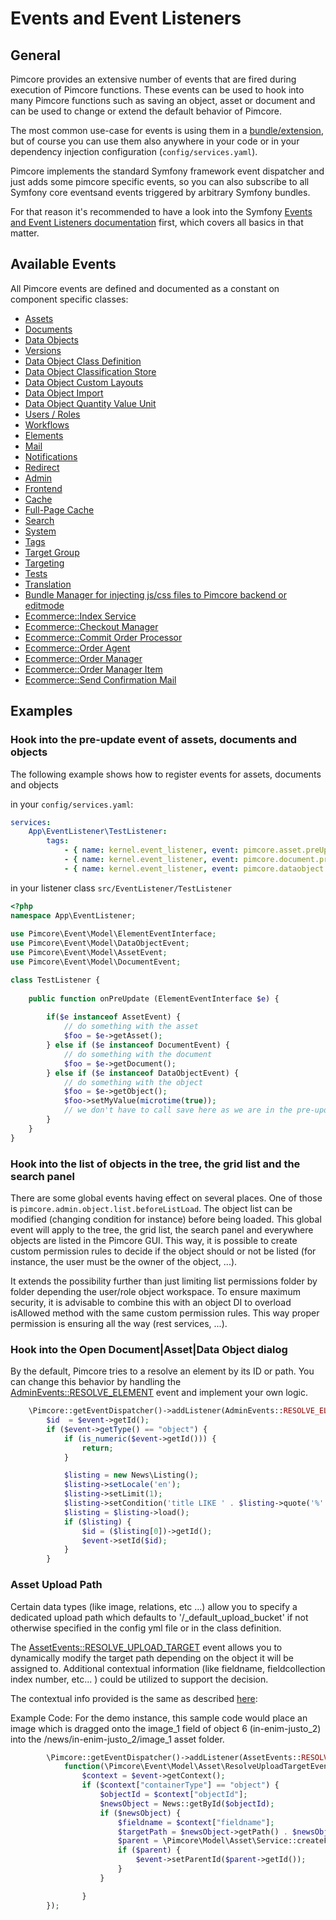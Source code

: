 # Events and Event Listeners

## General

Pimcore provides an extensive number of events that are fired during execution of Pimcore functions. These events can be 
used to hook into many Pimcore functions such as saving an object, asset or document and can be used to change or extend 
the default behavior of Pimcore.

The most common use-case for events is using them in a [bundle/extension](13_Bundle_Developers_Guide/06_Event_Listener_UI.md), but 
of course you can use them also anywhere in your code or in your dependency injection configuration (`config/services.yaml`). 

Pimcore implements the standard Symfony framework event dispatcher and just adds some pimcore specific events, 
so you can also subscribe to all Symfony core eventsand events triggered by arbitrary Symfony bundles. 

For that reason it's recommended to have a look into the Symfony [Events and Event Listeners documentation](https://symfony.com/doc/5.2/event_dispatcher.html)
first, which covers all basics in that matter. 

## Available Events

All Pimcore events are defined and documented as a constant on component specific classes: 
- [Assets](https://github.com/pimcore/pimcore/blob/10.5/lib/Event/AssetEvents.php)
- [Documents](https://github.com/pimcore/pimcore/blob/10.5/lib/Event/DocumentEvents.php)
- [Data Objects](https://github.com/pimcore/pimcore/blob/10.5/lib/Event/DataObjectEvents.php)
- [Versions](https://github.com/pimcore/pimcore/blob/10.5/lib/Event/VersionEvents.php)
- [Data Object Class Definition](https://github.com/pimcore/pimcore/blob/10.5/lib/Event/DataObjectClassDefinitionEvents.php)
- [Data Object Classification Store](https://github.com/pimcore/pimcore/blob/10.5/lib/Event/DataObjectClassificationStoreEvents.php)
- [Data Object Custom Layouts](https://github.com/pimcore/pimcore/blob/10.5/lib/Event/DataObjectCustomLayoutEvents.php)
- [Data Object Import](https://github.com/pimcore/pimcore/blob/10.x/lib/Event/DataObjectImportEvents.php)
- [Data Object Quantity Value Unit](https://github.com/pimcore/pimcore/blob/10.5/lib/Event/DataObjectQuantityValueEvents.php)
- [Users / Roles](https://github.com/pimcore/pimcore/blob/10.5/lib/Event/UserRoleEvents.php)
- [Workflows](https://github.com/pimcore/pimcore/blob/10.5/lib/Event/WorkflowEvents.php)
- [Elements](https://github.com/pimcore/pimcore/blob/10.5/lib/Event/ElementEvents.php)
- [Mail](https://github.com/pimcore/pimcore/blob/10.5/lib/Event/MailEvents.php)
- [Notifications](https://github.com/pimcore/pimcore/blob/10.5/lib/Event/NotificationEvents.php)
- [Redirect](https://github.com/pimcore/pimcore/blob/10.5/lib/Event/RedirectEvents.php)
- [Admin](https://github.com/pimcore/pimcore/blob/10.5/lib/Event/AdminEvents.php)
- [Frontend](https://github.com/pimcore/pimcore/blob/10.5/lib/Event/FrontendEvents.php)
- [Cache](https://github.com/pimcore/pimcore/blob/10.5/lib/Event/CoreCacheEvents.php)
- [Full-Page Cache](https://github.com/pimcore/pimcore/blob/10.5/lib/Event/FullPageCacheEvents.php)
- [Search](https://github.com/pimcore/pimcore/blob/10.5/lib/Event/SearchBackendEvents.php)
- [System](https://github.com/pimcore/pimcore/blob/10.5/lib/Event/SystemEvents.php)
- [Tags](https://github.com/pimcore/pimcore/blob/10.5/lib/Event/TagEvents.php)
- [Target Group](https://github.com/pimcore/pimcore/blob/10.5/lib/Event/TargetGroupEvents.php)
- [Targeting](https://github.com/pimcore/pimcore/blob/10.5/lib/Event/TargetingEvents.php)
- [Tests](https://github.com/pimcore/pimcore/blob/10.5/lib/Event/TestEvents.php)
- [Translation](https://github.com/pimcore/pimcore/blob/10.5/lib/Event/TranslationEvents.php)
- [Bundle Manager for injecting js/css files to Pimcore backend or editmode](https://github.com/pimcore/pimcore/blob/10.5/lib/Event/BundleManagerEvents.php)
- [Ecommerce::Index Service](https://github.com/pimcore/pimcore/blob/10.5/lib/Event/Ecommerce/IndexServiceEvents.php)
- [Ecommerce::Checkout Manager](https://github.com/pimcore/pimcore/blob/10.5/lib/Event/Ecommerce/CheckoutManagerEvents.php)
- [Ecommerce::Commit Order Processor](https://github.com/pimcore/pimcore/blob/10.5/lib/Event/Ecommerce/CommitOrderProcessorEvents.php)
- [Ecommerce::Order Agent](https://github.com/pimcore/pimcore/blob/10.5/lib/Event/Ecommerce/OrderAgentEvents.php)
- [Ecommerce::Order Manager](https://github.com/pimcore/pimcore/blob/10.5/lib/Event/Ecommerce/OrderManagerEvents.php)
- [Ecommerce::Order Manager Item](https://github.com/pimcore/pimcore/blob/10.x/lib/Event/Ecommerce/CheckoutManagerItemEvents.php)
- [Ecommerce::Send Confirmation Mail](https://github.com/pimcore/pimcore/blob/10.x/lib/Event/Ecommerce/SendConfirmationMailEvents.php)

## Examples

### Hook into the pre-update event of assets, documents and objects
The following example shows how to register events for assets, documents and objects 

in your `config/services.yaml`: 
```yaml
services:
    App\EventListener\TestListener:
        tags:
            - { name: kernel.event_listener, event: pimcore.asset.preUpdate, method: onPreUpdate }
            - { name: kernel.event_listener, event: pimcore.document.preUpdate, method: onPreUpdate }
            - { name: kernel.event_listener, event: pimcore.dataobject.preUpdate, method: onPreUpdate }
```

in your listener class `src/EventListener/TestListener`
```php
<?php
namespace App\EventListener;
  
use Pimcore\Event\Model\ElementEventInterface;
use Pimcore\Event\Model\DataObjectEvent;
use Pimcore\Event\Model\AssetEvent;
use Pimcore\Event\Model\DocumentEvent;

class TestListener {
     
    public function onPreUpdate (ElementEventInterface $e) {
       
        if($e instanceof AssetEvent) {
            // do something with the asset
            $foo = $e->getAsset(); 
        } else if ($e instanceof DocumentEvent) {
            // do something with the document
            $foo = $e->getDocument(); 
        } else if ($e instanceof DataObjectEvent) {
            // do something with the object
            $foo = $e->getObject(); 
            $foo->setMyValue(microtime(true));
            // we don't have to call save here as we are in the pre-update event anyway ;-) 
        }
    }
}
```

### Hook into the list of objects in the tree, the grid list and the search panel

There are some global events having effect on several places. One of those is `pimcore.admin.object.list.beforeListLoad`.
The object list can be modified (changing condition for instance) before being loaded. This global event will apply to the tree, the grid list, the search panel and everywhere objects are listed in the Pimcore GUI.
This way, it is possible to create custom permission rules to decide if the object should or not be listed (for instance, the user must be the owner of the object, ...).

It extends the possibility further than just limiting list permissions folder by folder depending the user/role object workspace.
To ensure maximum security, it is advisable to combine this with an object DI to overload isAllowed method with the same custom permission rules. This way proper permission is ensuring all the way (rest services, ...).

### Hook into the Open Document|Asset|Data Object dialog

By the default, Pimcore tries to a resolve an element by its ID or path.
You can change this behavior by handling the [AdminEvents::RESOLVE_ELEMENT](https://github.com/pimcore/pimcore/blob/10.5/lib/Event/AdminEvents.php) event
and implement your own logic.

```php
    \Pimcore::getEventDispatcher()->addListener(AdminEvents::RESOLVE_ELEMENT, function(ResolveElementEvent $event) {
        $id  = $event->getId();
        if ($event->getType() == "object") {
            if (is_numeric($event->getId())) {
                return;
            }

            $listing = new News\Listing();
            $listing->setLocale('en');
            $listing->setLimit(1);
            $listing->setCondition('title LIKE ' . $listing->quote('%' . $id . '%'));
            $listing = $listing->load();
            if ($listing) {
                $id = ($listing[0])->getId();
                $event->setId($id);
            }
        }               
```

### Asset Upload Path

Certain data types (like image, relations, etc ...) allow you to specify a dedicated upload path which defaults 
to '/_default_upload_bucket' if not otherwise specified in the config yml file or in the class definition.

The [AssetEvents::RESOLVE_UPLOAD_TARGET](https://github.com/pimcore/pimcore/blob/10.5/lib/Event/AssetEvents.php) event
allows you to dynamically modify the target path depending on the object it will be assigned to. 
Additional contextual information (like fieldname, fieldcollection index number, etc... ) could be utilized to
support the decision.

The contextual info provided is the same as described [here](../05_Objects/01_Object_Classes/01_Data_Types/10_Calculated_Value_Type.md):

Example Code: For the demo instance, this sample code would place an image which is dragged onto the image_1 field of object 6 (in-enim-justo_2)
into the /news/in-enim-justo_2/image_1 asset folder.

```php
        \Pimcore::getEventDispatcher()->addListener(AssetEvents::RESOLVE_UPLOAD_TARGET,
            function(\Pimcore\Event\Model\Asset\ResolveUploadTargetEvent $event) {
                $context = $event->getContext();
                if ($context["containerType"] == "object") {
                    $objectId = $context["objectId"];
                    $newsObject = News::getById($objectId);
                    if ($newsObject) {
                        $fieldname = $context["fieldname"];
                        $targetPath = $newsObject->getPath() . $newsObject->getKey() . "/" . $fieldname;
                        $parent = \Pimcore\Model\Asset\Service::createFolderByPath($targetPath);
                        if ($parent) {
                            $event->setParentId($parent->getId());
                        }
                    }

                }
        });
```  